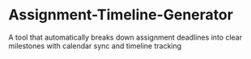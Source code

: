 # Assignment-Timeline-Generator
A tool that automatically breaks down assignment deadlines into clear milestones with calendar sync and timeline tracking
